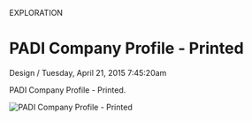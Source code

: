 <p class="type">EXPLORATION</p>

# PADI Company Profile - Printed

<p class="meta">Design  /  Tuesday, April 21, 2015 7:45:20am</p>

PADI Company Profile - Printed.

![PADI Company Profile - Printed](https://farooq-agent.web.app/assets/images/works/large/xUZ4eZNt_work_image.jpg)
